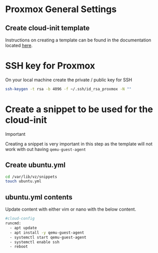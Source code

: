 # Proxmox General Settings

## Create cloud-init template

Instructions on creating a template can be found in the documentation located [here](https://registry.terraform.io/providers/Telmate/proxmox/latest/docs/guides/cloud-init%2520getting%2520started#creating-a-cloud-init-template).


# SSH key for Proxmox


On your local machine create the private / public key for SSH
```sh
ssh-keygen -t rsa -b 4096 -f ~/.ssh/id_rsa_proxmox -N ""
```



# Create a snippet to be used for the cloud-init


>[!IMPORTANT]
>
> Creating a snippet is very important in this step as the template will not work with out having `qemu-guest-agent`
>

## Create ubuntu.yml

```sh
cd /var/lib/vz/snippets
touch ubuntu.yml
```

## ubuntu.yml contents
Update content with either vim or nano with the below content.

```sh
#cloud-config
runcmd:
  - apt update
  - apt install -y qemu-guest-agent
  - systemctl start qemu-guest-agent
  - systemctl enable ssh
  - reboot
```
